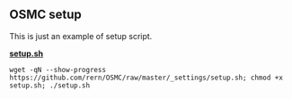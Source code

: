 OSMC setup
---

This is just an example of setup script.  

[**setup.sh**](https://github.com/rern/OSMC/blob/master/_settings/setup.sh)
```
wget -qN --show-progress https://github.com/rern/OSMC/raw/master/_settings/setup.sh; chmod +x setup.sh; ./setup.sh
```
